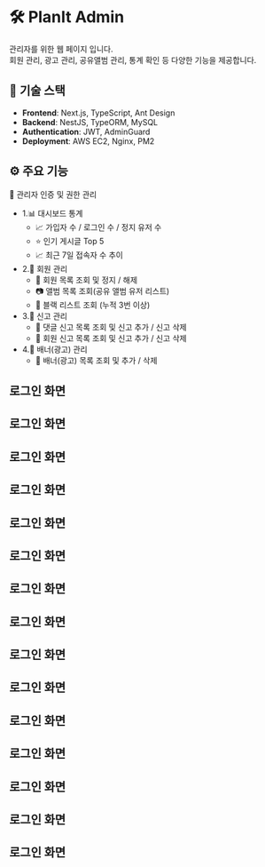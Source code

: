 # 🛠️ PlanIt Admin 

관리자를 위한 웹 페이지 입니다.  
회원 관리, 광고 관리, 공유앨범 관리, 통계 확인 등 다양한 기능을 제공합니다.

## 🧩 기술 스택

- **Frontend**: Next.js, TypeScript, Ant Design
- **Backend**: NestJS, TypeORM, MySQL
- **Authentication**: JWT, AdminGuard
- **Deployment**: AWS EC2, Nginx, PM2

## ⚙️ 주요 기능
🔐 관리자 인증 및 권한 관리
- 1.📊 대시보드 통계
  - 📈 가입자 수 / 로그인 수 / 정지 유저 수
  - ⭐️ 인기 게시글 Top 5
  - 📈 최근 7일 접속자 수 추이
- 2.👤 회원 관리
  - 👥 회원 목록 조회 및 정지 / 해제
  - 📷 앨범 목록 조회(공유 앨범 유저 리스트)
  - 🚫 블랙 리스트 조회 (누적 3번 이상)
- 3.🚨 신고 관리
  - 💬 댓글 신고 목록 조회 및 신고 추가 / 신고 삭제
  - 👤 회원 신고 목록 조회 및 신고 추가 / 신고 삭제
- 4.📰 배너(광고) 관리
  - 📰 배너(광고) 목록 조회 및 추가 / 삭제

## 로그인 화면 ##
## 로그인 화면 ##
## 로그인 화면 ##
## 로그인 화면 ##
## 로그인 화면 ##
## 로그인 화면 ##
## 로그인 화면 ##
## 로그인 화면 ##
## 로그인 화면 ##
## 로그인 화면 ##
## 로그인 화면 ##

## 로그인 화면 ##
## 로그인 화면 ##
## 로그인 화면 ##
## 로그인 화면 ##

